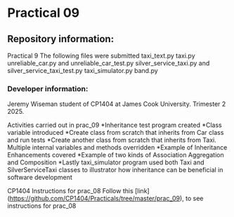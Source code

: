 # Practical 09

## Repository information:
Practical 9 The following files were submitted
taxi_text.py
taxi.py 
unreliable_car.py and unreliable_car_test.py
silver_service_taxi.py and silver_service_taxi_test.py
taxi_simulator.py
band.py 

### Developer information:
Jeremy Wiseman student of CP1404 at James Cook University. Trimester 2 2025.

Activities carried out in prac_09
*Inheritance test program created
*Class variable introduced
*Create class from scratch that inherits from Car class and run tests
*Create another class from scratch that inherits from Taxi. Multiple internal variables and methods overridden
*Example of Inheritance Enhancements covered
*Example of two kinds of Association Aggregation and Composition
*Lastly taxi_simulator program used both Taxi and SilverServiceTaxi classes to illustrator how inheritance can be beneficial in software development


CP1404 Instructions for prac_08
Follow this [link] (https://github.com/CP1404/Practicals/tree/master/prac_09), to see instructions for prac_08